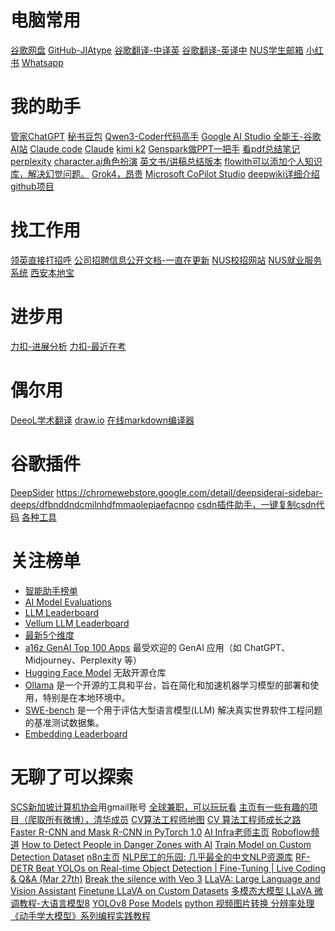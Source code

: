 # 电脑常用
[谷歌网盘]()
[GitHub-JIAtype](https://github.com/JIAtype?tab=repositories)
[谷歌翻译-中译英](https://translate.google.com/?sl=zh-CN&tl=en&op=translate)
[谷歌翻译-英译中](https://translate.google.com/?sl=en&tl=zh-CN&op=translate)
[](https://markdown.lovejade.cn/)
[NUS学生邮箱](https://outlook.office365.com/mail/inbox/id/AAQkADQ3OTIzMWE3LTBkOTItNDA3NC1iYTE4LTFmZjliZmEwZDc5NwAQANMl8it01tFDgmV0BdzXqGc%3D)
[小红书](https://www.xiaohongshu.com/user/profile/5b580a3711be107d63033b91?tab=fav&subTab=note)
[Whatsapp](https://web.whatsapp.com/)

# 我的助手
[管家ChatGPT](https://openai.com/)
[秘书豆包]()
[Qwen3-Coder代码高手](https://chat.qwen.ai/)
[Google AI Studio 全能王-谷歌AI站](https://aistudio.google.com/prompts/new_chat)
[Claude code](https://claude.ai/)
[Claude](https://claude.ai/)
[kimi k2](https://www.kimi.com/)
[Genspark做PPT一把手](https://www.genspark.ai/)
[看pdf总结笔记](https://notebooklm.google.com/)
[perplexity](https://www.perplexity.ai/)
[character.ai角色扮演](https://character.ai/)
[英文书/讲稿总结版本](https://leaderself.com/)
[flowith可以添加个人知识库，解决幻觉问题。](https://flowith.io/)
[Grok4，昂贵](https://grok.com/) 
[Microsoft CoPilot Studio](https://www.microsoft.com/en-us/microsoft-copilot/microsoft-copilot-studio)
[deepwiki详细介绍github项目](https://deepwiki.org/)

# 找工作用
[领英直接打招呼]()
[公司招聘信息公开文档-一直在更新](https://docs.qq.com/smartsheet/DTEhaVEpHaUJzTGRh?tab=sc_NKPJ0F)
[NUS校招网站](https://nus-csm.symplicity.com/students/app/home)
[NUS就业服务系统](https://jobs.nusri.cn/portal/#/index)
[西安本地宝](https://xa.bendibao.com/job/202319/109715.shtm)

# 进步用
[力扣-进展分析](https://leetcode.cn/progress/)
[力扣-最近在考](https://codetop.cc/home)

# 偶尔用
[DeeoL学术翻译](https://www.deepl.com/en/translator)
[draw.io](https://app.diagrams.net/)
[在线markdown编译器](https://markdown.lovejade.cn/)

# 谷歌插件
[DeepSider](https://www.deepsider.ai/)
https://chromewebstore.google.com/detail/deepsiderai-sidebar-deeps/dfbnddndcmilnhdfmmaolepiaefacnpo
[csdn插件助手，一键复制csdn代码](https://lwebapp.com/zh/post/copy-csdn)
[各种工具](https://lwebapp.com/zh/tools)

# 关注榜单
- [智能助手榜单](https://www.producthunt.com/)
- [AI Model Evaluations](https://artificialanalysis.ai/evaluations)
- [LLM Leaderboard](https://artificialanalysis.ai/leaderboards/models)
- [Vellum LLM Leaderboard](https://www.vellum.ai/llm-leaderboard)
- [最新5个维度](https://lmarena.ai/leaderboard)
- [a16z GenAI Top 100 Apps](https://a16z.com/100-gen-ai-apps-4/)
最受欢迎的 GenAI 应用（如 ChatGPT、Midjourney、Perplexity 等）
- [Hugging Face Model](https://huggingface.co/models) 无敌开源仓库
- [Ollama](https://ollama.com/) 是一个开源的工具和平台，旨在简化和加速机器学习模型的部署和使用，特别是在本地环境中。
- [SWE-bench](https://www.swebench.com/) 是一个用于评估大型语言模型(LLM) 解决真实世界软件工程问题的基准测试数据集。
- [Embedding Leaderboard](https://huggingface.co/spaces/mteb/leaderboard)

# 无聊了可以探索
[SCS新加坡计算机协会](https://www.scs.org.sg/)用gmail账号
[全球兼职，可以玩玩看](https://www.topcoder.com/freelancer)
[主页有一些有趣的项目（爬取所有微博），清华成员](https://github.com/Konano)
[CV算法工程师地图](https://github.com/harleyszhang/cv_note/blob/master/data/images/CV%E7%AE%97%E6%B3%95%E5%B7%A5%E7%A8%8B%E5%B8%88%E5%BA%94%E6%8E%8C%E6%8F%A1%E7%9F%A5%E8%AF%86%E7%82%B9.png)
[CV 算法工程师成长之路](https://github.com/HarleysZhang/cv_note)
[Faster R-CNN and Mask R-CNN in PyTorch 1.0](https://github.com/facebookresearch/maskrcnn-benchmark)
[AI Infra老师主页](https://github.com/Charmve)
[Roboflow频道](https://www.youtube.com/@Roboflow)
[How to Detect People in Danger Zones with AI](https://www.youtube.com/watch?v=1N8JKCqR5Xg)
[Train Model on Custom Detection Dataset](https://www.youtube.com/watch?v=OMBmVInx68M)
[n8n主页](https://n8n.io/)
[NLP民工的乐园: 几乎最全的中文NLP资源库](https://github.com/fighting41love/funNLP)
[RF-DETR Beat YOLOs on Real-time Object Detection | Fine-Tuning | Live Coding & Q&A (Mar 27th)](https://www.youtube.com/watch?v=yHW0ip-2i54)
[Break the silence with Veo 3](https://gemini.google/overview/video-generation/?utm_medium=paid-media&utm_source=sem&utm_campaign=veo&utm_source=google&utm_medium=cpc&utm_campaign=2024enSG_gemfeb&gad_source=1&gad_campaignid=22427824734&gbraid=0AAAAApk5BhmvG-R2EJY3p7Jzs_xtymVWR&gclid=Cj0KCQjwxdXBBhDEARIsAAUkP6isJm-Il28OG2kHQEpOPB0EJ1PMUolQaWoz5Wt69L8n-H7BzGax34waAl6WEALw_wcB&gclsrc=aw.ds)
[LLaVA: Large Language and Vision Assistant](https://llava-vl.github.io/)
[Finetune LLaVA on Custom Datasets](https://github.com/haotian-liu/LLaVA/blob/main/docs/Finetune_Custom_Data.md)
[多模态大模型 LLaVA 微调教程-大语言模型8](https://www.cnblogs.com/xiangcaoacao/p/18188100)
[YOLOv8 Pose Models](https://github.com/ultralytics/ultralytics/issues/1915)
[python 视频图片转换 分辨率处理](https://www.cnblogs.com/jiangyiming/p/16102881.html)
[《动手学大模型》系列编程实践教程](https://github.com/Lordog/dive-into-llms)
[]()
[]()
[]()
[]()
[]()
[]()
[]()
[]()
[]()
[]()